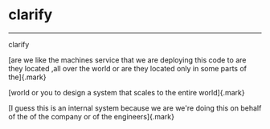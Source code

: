# clarify



---

clarify





[are we like the machines service that we are deploying this code to are they located ,all over the world or are they located only in some parts of the]{.mark}

[world or you to design a system that scales to the entire world]{.mark}





[I guess this is an internal system because we are we're doing this on behalf of the of the company or of the engineers]{.mark}












